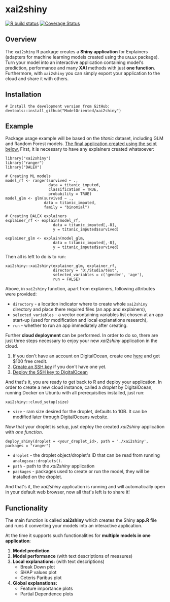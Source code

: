 # xai2shiny

<!-- badges: start -->
  [![R build status](https://github.com/ModelOriented/xai2shiny/workflows/R-CMD-check/badge.svg)](https://github.com/ModelOriented/xai2shiny/actions)
  [![Coverage Status](https://codecov.io/gh/ModelOriented/xai2shiny/branch/master/graph/badge.svg)](https://codecov.io/github/ModelOriented/xai2shiny?branch=master)
  <!-- badges: end -->

## Overview

The `xai2shiny` R package creates a **Shiny application** for Explainers (adapters for machine learning models created using the `DALEX` package). Turn your model into an interactive application containing model's prediction, performance and many **XAI** methods with just **one function**. Furthermore, with `xai2shiny` you can simply export your application to the cloud and share it with others.

## Installation

```
# Install the development version from GitHub:
devtools::install_github("ModelOriented/xai2shiny")
```

## Example

Package usage example will be based on the *titanic* dataset, including GLM and Random Forest models.
[The final application created using the scipt below.](http://138.68.225.150:2211/xai2shiny/)
First, it is necessary to have any explainers created whatsoever:

```
library("xai2shiny")
library("ranger")
library("DALEX")

# Creating ML models
model_rf <- ranger(survived ~ .,
                   data = titanic_imputed,
                   classification = TRUE, 
                   probability = TRUE)
model_glm <- glm(survived ~ .,
                 data = titanic_imputed,
                 family = "binomial")

# Creating DALEX explainers
explainer_rf <- explain(model_rf,
                     data = titanic_imputed[,-8],
                     y = titanic_imputed$survived)

explainer_glm <- explain(model_glm,
                     data = titanic_imputed[,-8],
                     y = titanic_imputed$survived)
```

Then all is left to do is to run:

```
xai2shiny::xai2shiny(explainer_glm, explainer_rf, 
                     directory = 'D:/Studia/test',
                     selected_variables = c('gender', 'age'),
                     run = FALSE)
```

Above, in `xai2shiny` function, apart from explainers, following attributes were provided:

* `directory` - a location indicator where to create whole `xai2shiny` directory and place there required files (an app and explainers),
* `selected_variables` - a vector containing variables list chosen at an app start-up (used for modification and local explanations research),
* `run` - whether to run an app immediately after creating.

Further **cloud deployment** can be performed. In order to do so, there are just three steps necessary to enjoy your new *xai2shiny* application in the cloud.

1. If you don't have an account on DigitalOcean, create one [here](https://m.do.co/c/c07558eaca11) and get $100 free credit.
2. [Create an SSH key](https://docs.github.com/en/enterprise/2.17/user/github/authenticating-to-github/generating-a-new-ssh-key-and-adding-it-to-the-ssh-agent?fbclid=IwAR3E66nCkq5cS6BSSHvgv-tzFa9MjWL37bUgRz3DKwglTO8Zn_t6tmKwvRo) if you don't have one yet.
3. [Deploy the SSH key to DigitalOcean](https://www.digitalocean.com/docs/droplets/how-to/add-ssh-keys/to-account/)

And that's it, you are ready to get back to R and deploy your application. In order to create a new cloud instance, called a *droplet* by DigitalOcean, running Docker on Ubuntu with all prerequisities installed, just run:

```
xai2shiny::cloud_setup(size)
```

* `size` - ram size desired for the droplet, defaults to 1GB. It can be modified later through [DigitalOceans website](https://www.digitalocean.com/).

Now that your droplet is setup, just deploy the created *xai2shiny* application with *one function*.

```
deploy_shiny(droplet = <your_droplet_id>, path = './xai2shiny', packages = "ranger")
```


* `droplet` - the droplet object/droplet's ID that can be read from running `analogsea::droplets()`.
* `path` - path to the *xai2shiny* application
* `packages` - packages used to create or run the model, they will be installed on the droplet.

And that's it, the *xai2shiny* application is running and will automatically open in your default web browser, now all that's left is to share it!

## Functionality

The main function is called **xai2shiny** which creates the Shiny **app.R** file and runs it converting your models into an interactive application. 

At the time it supports such functionalities for **multiple models in one application**:

1. **Model prediction**
2. **Model performance** (with text descriptions of measures)
3. **Local explanations:** (with text descriptions)
   * Break Down plot
   * SHAP values plot
   * Ceteris Paribus plot
4. **Global explanations:**
   * Feature importance plots
   * Partial Dependence plots
